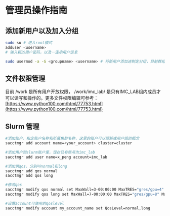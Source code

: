 # 管理员操作指南

## 添加新用户以及加入分组
```bash
sudo su # 进入root模式
adduser <username>
# 输入新的用户密码，以及一连串用户信息

sudo usermod -a -G <groupname> <username> # 将新用户添加进制定分组，目前群组我们只有“IMC_LAB”， 注意组外普通用户是无法访问显卡以及核心工作区

```

## 文件权限管理

目前 /work 是所有用户开放权限，  /work/imc_lab/ 是只有IMC_LAB组内成员才可以读写和操作的。更多文件权限编辑可参考： [https://www.python100.com/html/77753.html](https://www.python100.com/html/77753.html)



## Slurm 管理

```bash
#添加账户，指定账户名称和所属集群名称，这里的账户可以理解成用户组的概念
sacctmgr add account name=<your_account> cluster=cluster

#添加用户到slurm账户里，现在已有账号为imc_lab
sacctmgr add user name=x_peng account=imc_lab

#添加俩qos，分别叫normal和long
sacctmgr add qos normal
sacctmgr add qos long

#修改qos
sacctmgr modify qos normal set MaxWall=3-00:00:00 MaxTRES="gres/gpu=4" MaxTRESPU="gres/gpu=4" MaxJobsPU=4 MaxSubmitJobsPU=4
sacctmgr modify qos long set MaxWall=7-00:00:00 MaxTRES="gres/gpu=8" MaxTRESPU="gres/gpu=8" MaxJobsPU=1 MaxSubmitJobsPU=1

#设置account可使用的qoslevel
sacctmgr modify account my_account_name set QosLevel=normal,long


```

